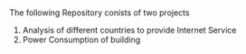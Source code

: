# 
The following Repository conists of two projects 
1. Analysis of different countries to provide Internet Service
2. Power Consumption of building
